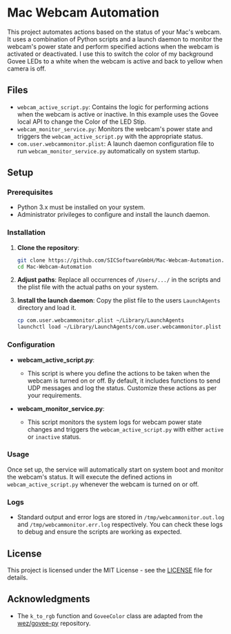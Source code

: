# Mac Webcam Automation

This project automates actions based on the status of your Mac's webcam. It uses a combination of Python scripts and a launch daemon to monitor the webcam's power state and perform specified actions when the webcam is activated or deactivated.
I use this to switch the color of my background Govee LEDs to a white when the webcam is active and back to yellow when camera is off.

## Files

- `webcam_active_script.py`: Contains the logic for performing actions when the webcam is active or inactive. In this example uses the Govee local API to change the Color of the LED Stip.
- `webcam_monitor_service.py`: Monitors the webcam's power state and triggers the `webcam_active_script.py` with the appropriate status.
- `com.user.webcammonitor.plist`: A launch daemon configuration file to run `webcam_monitor_service.py` automatically on system startup.

## Setup

### Prerequisites

- Python 3.x must be installed on your system.
- Administrator privileges to configure and install the launch daemon.

### Installation

1. **Clone the repository**:
    ```bash
    git clone https://github.com/SICSoftwareGmbH/Mac-Webcam-Automation.git
    cd Mac-Webcam-Automation
    ```

2. **Adjust paths**:
    Replace all occurrences of `/Users/.../` in the scripts and the plist file with the actual paths on your system.

3. **Install the launch daemon**:
    Copy the plist file to the users `LaunchAgents` directory and load it.
    ```bash
    cp com.user.webcammonitor.plist ~/Library/LaunchAgents
    launchctl load ~/Library/LaunchAgents/com.user.webcammonitor.plist
    ```

### Configuration

- **webcam_active_script.py**:
    - This script is where you define the actions to be taken when the webcam is turned on or off. By default, it includes functions to send UDP messages and log the status. Customize these actions as per your requirements.
    
- **webcam_monitor_service.py**:
    - This script monitors the system logs for webcam power state changes and triggers the `webcam_active_script.py` with either `active` or `inactive` status.

### Usage

Once set up, the service will automatically start on system boot and monitor the webcam's status. It will execute the defined actions in `webcam_active_script.py` whenever the webcam is turned on or off.

### Logs

- Standard output and error logs are stored in `/tmp/webcammonitor.out.log` and `/tmp/webcammonitor.err.log` respectively. You can check these logs to debug and ensure the scripts are working as expected.

## License

This project is licensed under the MIT License - see the [LICENSE](LICENSE) file for details.

## Acknowledgments

- The `k_to_rgb` function and `GoveeColor` class are adapted from the [wez/govee-py](https://github.com/wez/govee-py) repository.
